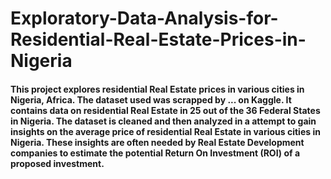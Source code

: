 # Exploratory-Data-Analysis-for-Residential-Real-Estate-Prices-in-Nigeria
#### This project explores residential Real Estate prices in various cities in Nigeria, Africa. The dataset used was scrapped by ... on Kaggle. It contains data on residential Real Estate in 25 out of the 36 Federal States in Nigeria. The dataset is cleaned and then analyzed in a attempt to gain insights on the average price of residential Real Estate in various cities in Nigeria. These insights are often needed by Real Estate Development companies to estimate the potential Return On Investment (ROI) of a proposed investment.
